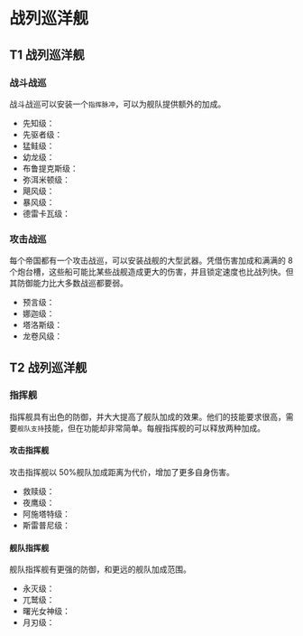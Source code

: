 # 战列巡洋舰

## T1 战列巡洋舰

### 战斗战巡

战斗战巡可以安装一个`指挥脉冲`，可以为舰队提供额外的加成。

* 先知级：
* 先驱者级：
* 猛鲑级：
* 幼龙级：
* 布鲁提克斯级：
* 弥洱米顿级：
* 飓风级：
* 暴风级：
* 德雷卡瓦级：

### 攻击战巡

每个帝国都有一个攻击战巡，可以安装战舰的大型武器。凭借伤害加成和满满的 8 个炮台槽，这些船可能比某些战舰造成更大的伤害，并且锁定速度也比战列快。但其防御能力比大多数战巡都要弱。

* 预言级：
* 娜迦级：
* 塔洛斯级：
* 龙卷风级：

## T2 战列巡洋舰

### 指挥舰

指挥舰具有出色的防御，并大大提高了舰队加成的效果。他们的技能要求很高，需要`舰队支持`技能，但在功能却非常简单。每艘指挥舰的可以释放两种加成。

#### 攻击指挥舰

攻击指挥舰以 50%舰队加成距离为代价，增加了更多自身伤害。

* 救赎级：
* 夜鹰级：
* 阿施塔特级：
* 斯雷普尼级：

#### 舰队指挥舰

舰队指挥舰有更强的防御，和更远的舰队加成范围。

* 永灭级：
* 兀鹫级：
* 曙光女神级：
* 月刃级：

